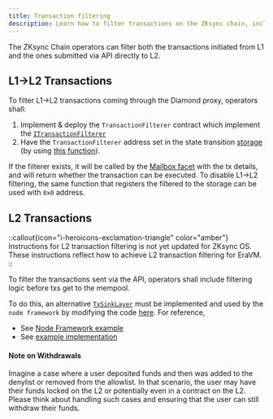 ```yaml
---
title: Transaction filtering
description: Learn how to filter transactions on the ZKsync chain, including L1→L2 and L2 transactions.
---
```


The ZKsync Chain operators can filter both the transactions initiated from L1 and the ones submitted via API directly to L2.

## L1->L2 Transactions

To filter L1→L2 transactions coming through the Diamond proxy, operators shall:

1. Implement & deploy the `TransactionFilterer` contract which implement the
   [`ITransactionFilterer`](https://github.com/matter-labs/era-contracts/blob/d1d4391b7d4685346d005df75935769a42ea60bc/l1-contracts/contracts/state-transition/chain-interfaces/ITransactionFilterer.sol#L8)
2. Have the `TransactionFilterer` address set in the state transition
   [storage](https://github.com/matter-labs/era-contracts/blob/d1d4391b7d4685346d005df75935769a42ea60bc/l1-contracts/contracts/state-transition/chain-deps/ZkSyncHyperchainStorage.sol)
   (by using [this function](https://github.com/matter-labs/era-contracts/blob/d1d4391b7d4685346d005df75935769a42ea60bc/l1-contracts/contracts/state-transition/chain-deps/facets/Admin.sol#L116)).

If the filterer exists, it will be called by the
[Mailbox facet](https://github.com/matter-labs/era-contracts/blob/d1d4391b7d4685346d005df75935769a42ea60bc/l1-contracts/contracts/state-transition/chain-deps/facets/Mailbox.sol#L257-L264)
with the tx details, and will return whether the transaction can be executed.
To disable L1→L2 filtering, the same function that registers the filtered to the storage can be used with `0x0` address.

## L2 Transactions

::callout{icon="i-heroicons-exclamation-triangle" color="amber"}
Instructions for L2 transaction filtering is not yet updated for ZKsync OS.
These instructions reflect how to achieve L2 transaction filtering for EraVM.
::

To filter the transactions sent via the API, operators shall include filtering logic before txs get to the mempool.

To do this, an alternative [`TxSinkLayer`](https://github.com/matter-labs/zksync-era/blob/7ace594fb3140212bd94ffd6bffcac99805cf4b1/core/node/node_framework/src/implementations/layers/web3_api/tx_sink/master_pool_sink.rs)
must be implemented and used by the `node framework` by modifying the code
[here](https://github.com/matter-labs/zksync-era/blob/7ace594fb3140212bd94ffd6bffcac99805cf4b1/core/bin/zksync_server/src/node_builder.rs#L332).
For reference,

- See [Node Framework example](https://github.com/matter-labs/zksync-era/blob/7ace594fb3140212bd94ffd6bffcac99805cf4b1/core/node/node_framework/examples/showcase.rs#L253)
- See [example implementation](https://github.com/matter-labs/zksync-era/pull/1782)

#### Note on Withdrawals

Imagine a case where a user deposited funds and then was added to the denylist or removed from the allowlist.
In that scenario, the user may have their funds locked on the L2 or potentially even in a contract on the L2.
Please think about handling such cases and ensuring that the user can still withdraw their funds.
